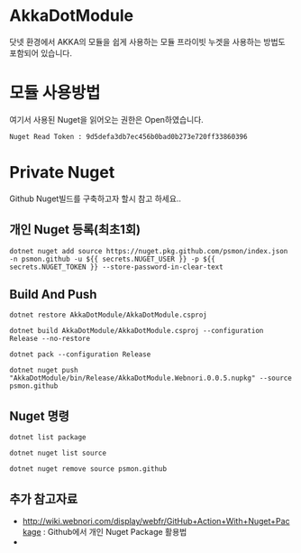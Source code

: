 # AkkaDotModule

닷넷 환경에서 AKKA의 모듈을 쉽게 사용하는 모듈
프라이빗 누겟을 사용하는 방법도 포함되어 있습니다.



# 모듈 사용방법

여기서 사용된 Nuget을 읽어오는 권한은 Open하였습니다.

    Nuget Read Token : 9d5defa3db7ec456b0bad0b273e720ff33860396



# Private Nuget

Github Nuget빌드를 구축하고자 할시 참고 하세요..

## 개인 Nuget 등록(최초1회)

    dotnet nuget add source https://nuget.pkg.github.com/psmon/index.json -n psmon.github -u ${{ secrets.NUGET_USER }} -p ${{ secrets.NUGET_TOKEN }} --store-password-in-clear-text


## Build And Push

    dotnet restore AkkaDotModule/AkkaDotModule.csproj

    dotnet build AkkaDotModule/AkkaDotModule.csproj --configuration Release --no-restore

    dotnet pack --configuration Release

    dotnet nuget push "AkkaDotModule/bin/Release/AkkaDotModule.Webnori.0.0.5.nupkg" --source psmon.github


## Nuget 명령

    dotnet list package

    dotnet nuget list source

    dotnet nuget remove source psmon.github

## 추가 참고자료
 - http://wiki.webnori.com/display/webfr/GitHub+Action+With+Nuget+Package : Github에서 개인 Nuget Package 활용법
 - 